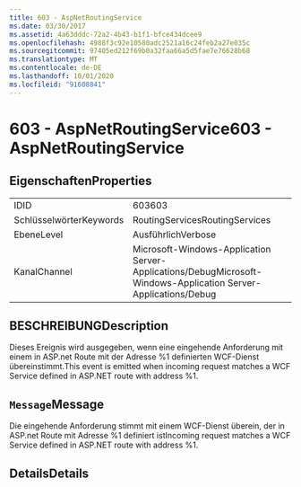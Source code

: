 ```yaml
---
title: 603 - AspNetRoutingService
ms.date: 03/30/2017
ms.assetid: 4a63dddc-72a2-4b43-b1f1-bfce434dcee9
ms.openlocfilehash: 4988f3c92e10580adc2521a16c24feb2a27e035c
ms.sourcegitcommit: 97405ed212f69b0a32faa66a5d5fae7e76628b68
ms.translationtype: MT
ms.contentlocale: de-DE
ms.lasthandoff: 10/01/2020
ms.locfileid: "91608841"
---
```

# <a name="603---aspnetroutingservice"></a><span data-ttu-id="a5d98-102">603 - AspNetRoutingService</span><span class="sxs-lookup"><span data-stu-id="a5d98-102">603 - AspNetRoutingService</span></span>
## <a name="properties"></a><span data-ttu-id="a5d98-103">Eigenschaften</span><span class="sxs-lookup"><span data-stu-id="a5d98-103">Properties</span></span>  
  
|||  
|-|-|  
|<span data-ttu-id="a5d98-104">ID</span><span class="sxs-lookup"><span data-stu-id="a5d98-104">ID</span></span>|<span data-ttu-id="a5d98-105">603</span><span class="sxs-lookup"><span data-stu-id="a5d98-105">603</span></span>|  
|<span data-ttu-id="a5d98-106">Schlüsselwörter</span><span class="sxs-lookup"><span data-stu-id="a5d98-106">Keywords</span></span>|<span data-ttu-id="a5d98-107">RoutingServices</span><span class="sxs-lookup"><span data-stu-id="a5d98-107">RoutingServices</span></span>|  
|<span data-ttu-id="a5d98-108">Ebene</span><span class="sxs-lookup"><span data-stu-id="a5d98-108">Level</span></span>|<span data-ttu-id="a5d98-109">Ausführlich</span><span class="sxs-lookup"><span data-stu-id="a5d98-109">Verbose</span></span>|  
|<span data-ttu-id="a5d98-110">Kanal</span><span class="sxs-lookup"><span data-stu-id="a5d98-110">Channel</span></span>|<span data-ttu-id="a5d98-111">Microsoft-Windows-Application Server-Applications/Debug</span><span class="sxs-lookup"><span data-stu-id="a5d98-111">Microsoft-Windows-Application Server-Applications/Debug</span></span>|  
  
## <a name="description"></a><span data-ttu-id="a5d98-112">BESCHREIBUNG</span><span class="sxs-lookup"><span data-stu-id="a5d98-112">Description</span></span>  
 <span data-ttu-id="a5d98-113">Dieses Ereignis wird ausgegeben, wenn eine eingehende Anforderung mit einem in ASP.net Route mit der Adresse %1 definierten WCF-Dienst übereinstimmt.</span><span class="sxs-lookup"><span data-stu-id="a5d98-113">This event is emitted when incoming request matches a WCF Service defined in ASP.NET route with address %1.</span></span>  
  
## <a name="message"></a><span data-ttu-id="a5d98-114">`Message`</span><span class="sxs-lookup"><span data-stu-id="a5d98-114">Message</span></span>  
 <span data-ttu-id="a5d98-115">Die eingehende Anforderung stimmt mit einem WCF-Dienst überein, der in ASP.net Route mit Adresse %1 definiert ist</span><span class="sxs-lookup"><span data-stu-id="a5d98-115">Incoming request matches a WCF Service defined in ASP.NET route with address %1.</span></span>  
  
## <a name="details"></a><span data-ttu-id="a5d98-116">Details</span><span class="sxs-lookup"><span data-stu-id="a5d98-116">Details</span></span>
